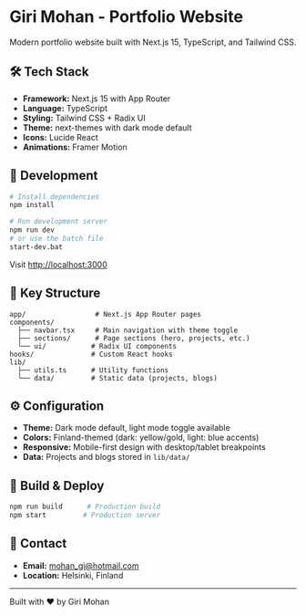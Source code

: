 # Giri Mohan - Portfolio Website

Modern portfolio website built with Next.js 15, TypeScript, and Tailwind CSS.

## 🛠️ Tech Stack

- **Framework:** Next.js 15 with App Router
- **Language:** TypeScript  
- **Styling:** Tailwind CSS + Radix UI
- **Theme:** next-themes with dark mode default
- **Icons:** Lucide React
- **Animations:** Framer Motion

## 🚀 Development

```bash
# Install dependencies
npm install

# Run development server  
npm run dev
# or use the batch file
start-dev.bat
```

Visit [http://localhost:3000](http://localhost:3000)

## 📁 Key Structure

```
app/                 # Next.js App Router pages
components/
  ├── navbar.tsx     # Main navigation with theme toggle
  ├── sections/      # Page sections (hero, projects, etc.)
  └── ui/           # Radix UI components
hooks/              # Custom React hooks
lib/
  ├── utils.ts      # Utility functions
  └── data/         # Static data (projects, blogs)
```

## ⚙️ Configuration

- **Theme:** Dark mode default, light mode toggle available
- **Colors:** Finland-themed (dark: yellow/gold, light: blue accents)
- **Responsive:** Mobile-first design with desktop/tablet breakpoints
- **Data:** Projects and blogs stored in `lib/data/`

## 🔧 Build & Deploy

```bash
npm run build      # Production build
npm start         # Production server
```

## 🤝 Contact

- **Email:** mohan_gi@hotmail.com
- **Location:** Helsinki, Finland

---

Built with ❤️ by Giri Mohan

